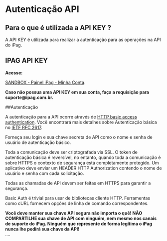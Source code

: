 # Autenticação API

## Para o que é utilizada a API KEY ?

A API KEY é utilizada para realizar a autenticação para as operações na API do iPag.

## IPAG API KEY

**Acesse:**

[SANDBOX - Painel iPag - Minha Conta](https://sandbox.ipag.com.br/ipag-painel/?r=admin/alterardados&navegation=addplus ).

<aside class="notice">
<b>Caso não possua uma API KEY em sua conta, faça a requisição para suporte@ipag.com.br.</b>
</aside>

##Autenticação

A autenticação para a API ocorre através de [HTTP basic access authentication](https://en.wikipedia.org/wiki/Basic_access_authentication). Você encontrará mais detalhes sobre Autenticação básica no [IETF RFC 2617](https://www.ietf.org/rfc/rfc2617.txt).

Forneça seu login e sua chave secreta de API como o nome e senha de usuário de autenticação básico.

Toda a comunicação deve ser criptografada via SSL. O token de autenticação básica é reversível, no entanto, quando toda a comunicação é sobre HTTPS o contexto de segurança está completamente protegido. Um aplicativo deve enviar um HEADER HTTP Authorization contendo o nome de usuário e senha com cada solicitação.

Todas as chamadas de API devem ser feitas em HTTPS para garantir a segurança.

Basic Auth é trivial para usar de bibliotecas cliente HTTP. Ferramentas como cURL fornecem opções de linha de comando correspondentes.

<aside class="notice">
<b>Você deve manter sua chave API segura não importa o quê! NÃO COMPARTILHE sua chave de API com ninguém, nem mesmo nos canais de suporte do iPag. Ninguém que represente de forma legítima o iPag nunca lhe pedirá sua chave da API!</b>
</aside>
....